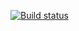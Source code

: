 [![Build status](https://ci.appveyor.com/api/projects/status/yhetpstj3u9692vd?svg=true)](https://ci.appveyor.com/project/EvgeniiIshchenko/ajs-hw6-t2)